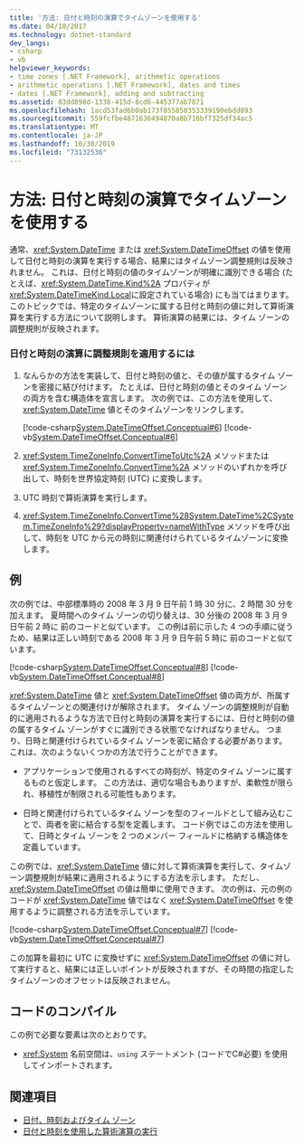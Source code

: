 ```yaml
---
title: '方法: 日付と時刻の演算でタイムゾーンを使用する'
ms.date: 04/10/2017
ms.technology: dotnet-standard
dev_langs:
- csharp
- vb
helpviewer_keywords:
- time zones [.NET Framework], arithmetic operations
- arithmetic operations [.NET Framework], dates and times
- dates [.NET Framework], adding and subtracting
ms.assetid: 83dd898d-1338-415d-8cd6-445377ab7871
ms.openlocfilehash: 1acd53fad6b0ab173f855850353339190ebdd893
ms.sourcegitcommit: 559fcfbe4871636494870a8b716bf7325df34ac5
ms.translationtype: MT
ms.contentlocale: ja-JP
ms.lasthandoff: 10/30/2019
ms.locfileid: "73132536"
---
```

# <a name="how-to-use-time-zones-in-date-and-time-arithmetic"></a>方法: 日付と時刻の演算でタイムゾーンを使用する

通常、<xref:System.DateTime> または <xref:System.DateTimeOffset> の値を使用して日付と時刻の演算を実行する場合、結果にはタイムゾーン調整規則は反映されません。 これは、日付と時刻の値のタイムゾーンが明確に識別できる場合 (たとえば、<xref:System.DateTime.Kind%2A> プロパティが <xref:System.DateTimeKind.Local>に設定されている場合) にも当てはまります。 このトピックでは、特定のタイムゾーンに属する日付と時刻の値に対して算術演算を実行する方法について説明します。 算術演算の結果には、タイム ゾーンの調整規則が反映されます。

### <a name="to-apply-adjustment-rules-to-date-and-time-arithmetic"></a>日付と時刻の演算に調整規則を適用するには

1. なんらかの方法を実装して、日付と時刻の値と、その値が属するタイム ゾーンを密接に結び付けます。 たとえば、日付と時刻の値とそのタイム ゾーンの両方を含む構造体を宣言します。 次の例では、この方法を使用して、<xref:System.DateTime> 値とそのタイムゾーンをリンクします。

   [!code-csharp[System.DateTimeOffset.Conceptual#6](../../../samples/snippets/csharp/VS_Snippets_CLR_System/system.DateTimeOffset.Conceptual/cs/Conceptual6.cs#6)]
   [!code-vb[System.DateTimeOffset.Conceptual#6](../../../samples/snippets/visualbasic/VS_Snippets_CLR_System/system.DateTimeOffset.Conceptual/vb/Conceptual6.vb#6)]

2. <xref:System.TimeZoneInfo.ConvertTimeToUtc%2A> メソッドまたは <xref:System.TimeZoneInfo.ConvertTime%2A> メソッドのいずれかを呼び出して、時刻を世界協定時刻 (UTC) に変換します。

3. UTC 時刻で算術演算を実行します。

4. <xref:System.TimeZoneInfo.ConvertTime%28System.DateTime%2CSystem.TimeZoneInfo%29?displayProperty=nameWithType> メソッドを呼び出して、時刻を UTC から元の時刻に関連付けられているタイムゾーンに変換します。

## <a name="example"></a>例

次の例では、中部標準時の 2008 年 3 月 9 日午前 1 時 30 分に、2 時間 30 分を 加えます。 夏時間へのタイム ゾーンの切り替えは、30 分後の 2008 年 3 月 9 日午前 2 時に 前のコードと似ています。 この例は前に示した 4 つの手順に従うため、結果は正しい時刻である 2008 年 3 月 9 日午前 5 時に 前のコードと似ています。

[!code-csharp[System.DateTimeOffset.Conceptual#8](../../../samples/snippets/csharp/VS_Snippets_CLR_System/system.DateTimeOffset.Conceptual/cs/Conceptual8.cs#8)]
[!code-vb[System.DateTimeOffset.Conceptual#8](../../../samples/snippets/visualbasic/VS_Snippets_CLR_System/system.DateTimeOffset.Conceptual/vb/Conceptual8.vb#8)]

<xref:System.DateTime> 値と <xref:System.DateTimeOffset> 値の両方が、所属するタイムゾーンとの関連付けが解除されます。 タイム ゾーンの調整規則が自動的に適用されるような方法で日付と時刻の演算を実行するには、日付と時刻の値の属するタイム ゾーンがすぐに識別できる状態でなければなりません。 つまり、日時と関連付けられているタイム ゾーンを密に結合する必要があります。 これは、次のようないくつかの方法で行うことができます。

- アプリケーションで使用されるすべての時刻が、特定のタイム ゾーンに属するものと仮定します。 この方法は、適切な場合もありますが、柔軟性が限られ、移植性が制限される可能性もあります。

- 日時と関連付けられているタイム ゾーンを型のフィールドとして組み込むことで、両者を密に結合する型を定義します。 コード例ではこの方法を使用して、日時とタイム ゾーンを 2 つのメンバー フィールドに格納する構造体を定義しています。

この例では、<xref:System.DateTime> 値に対して算術演算を実行して、タイムゾーン調整規則が結果に適用されるようにする方法を示します。 ただし、<xref:System.DateTimeOffset> の値は簡単に使用できます。 次の例は、元の例のコードが <xref:System.DateTime> 値ではなく <xref:System.DateTimeOffset> を使用するように調整される方法を示しています。

[!code-csharp[System.DateTimeOffset.Conceptual#7](../../../samples/snippets/csharp/VS_Snippets_CLR_System/system.DateTimeOffset.Conceptual/cs/Conceptual6.cs#7)]
[!code-vb[System.DateTimeOffset.Conceptual#7](../../../samples/snippets/visualbasic/VS_Snippets_CLR_System/system.DateTimeOffset.Conceptual/vb/Conceptual6.vb#7)]

この加算を最初に UTC に変換せずに <xref:System.DateTimeOffset> の値に対して実行すると、結果には正しいポイントが反映されますが、その時間の指定したタイムゾーンのオフセットは反映されません。

## <a name="compiling-the-code"></a>コードのコンパイル

この例で必要な要素は次のとおりです。

- <xref:System> 名前空間は、`using` ステートメント (コードでC#必要) を使用してインポートされます。

## <a name="see-also"></a>関連項目

- [日付、時刻およびタイム ゾーン](../../../docs/standard/datetime/index.md)
- [日付と時刻を使用した算術演算の実行](../../../docs/standard/datetime/performing-arithmetic-operations.md)
